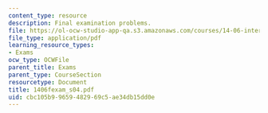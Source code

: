 ```yaml
---
content_type: resource
description: Final examination problems.
file: https://ol-ocw-studio-app-qa.s3.amazonaws.com/courses/14-06-intermediate-macroeconomic-theory-spring-2004/cbc105b99659482969c5ae34db15dd0e_1406fexam_s04.pdf
file_type: application/pdf
learning_resource_types:
- Exams
ocw_type: OCWFile
parent_title: Exams
parent_type: CourseSection
resourcetype: Document
title: 1406fexam_s04.pdf
uid: cbc105b9-9659-4829-69c5-ae34db15dd0e
---
```

